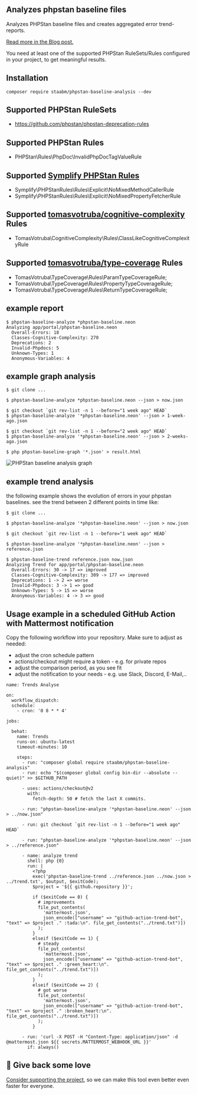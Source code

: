 Analyzes phpstan baseline files
-------------------------------

Analyzes PHPStan baseline files and creates aggregated error trend-reports.

[Read more in the Blog post.](https://staabm.github.io/2022/07/04/phpstan-baseline-analysis.html)

You need at least one of the supported PHPStan RuleSets/Rules configured in your project, to get meaningful results.

## Installation

```
composer require staabm/phpstan-baseline-analysis --dev
```

## Supported PHPStan RuleSets
- https://github.com/phpstan/phpstan-deprecation-rules

## Supported PHPStan Rules
- PHPStan\Rules\PhpDoc\InvalidPhpDocTagValueRule

## Supported [Symplify PHPStan Rules](https://github.com/symplify/phpstan-rules)
- Symplify\PHPStanRules\Rules\Explicit\NoMixedMethodCallerRule
- Symplify\PHPStanRules\Rules\Explicit\NoMixedPropertyFetcherRule

## Supported [tomasvotruba/cognitive-complexity](https://github.com/TomasVotruba/cognitive-complexity) Rules
- TomasVotruba\CognitiveComplexity\Rules\ClassLikeCognitiveComplexityRule

## Supported [tomasvotruba/type-coverage](https://github.com/TomasVotruba/type-coverage) Rules
- TomasVotruba\TypeCoverage\Rules\ParamTypeCoverageRule;
- TomasVotruba\TypeCoverage\Rules\PropertyTypeCoverageRule;
- TomasVotruba\TypeCoverage\Rules\ReturnTypeCoverageRule;

## example report

```
$ phpstan-baseline-analyze *phpstan-baseline.neon
Analyzing app/portal/phpstan-baseline.neon
  Overall-Errors: 18
  Classes-Cognitive-Complexity: 270
  Deprecations: 2
  Invalid-Phpdocs: 5
  Unknown-Types: 1
  Anonymous-Variables: 4
```

## example graph analysis

```
$ git clone ...

$ phpstan-baseline-analyze *phpstan-baseline.neon --json > now.json

$ git checkout `git rev-list -n 1 --before="1 week ago" HEAD`
$ phpstan-baseline-analyze '*phpstan-baseline.neon' --json > 1-week-ago.json

$ git checkout `git rev-list -n 1 --before="2 week ago" HEAD`
$ phpstan-baseline-analyze '*phpstan-baseline.neon' --json > 2-weeks-ago.json

$ php phpstan-baseline-graph '*.json' > result.html
```

![PHPStan baseline analysis graph](https://user-images.githubusercontent.com/120441/193406129-72f6d56a-a8bb-4d45-95ec-ad68b9747264.png)


## example trend analysis

the following example shows the evolution of errors in your phpstan baselines.
see the trend between 2 different points in time like:

```
$ git clone ...

$ phpstan-baseline-analyze '*phpstan-baseline.neon' --json > now.json

$ git checkout `git rev-list -n 1 --before="1 week ago" HEAD`

$ phpstan-baseline-analyze '*phpstan-baseline.neon' --json > reference.json

$ phpstan-baseline-trend reference.json now.json
Analyzing Trend for app/portal/phpstan-baseline.neon
  Overall-Errors: 30 -> 17 => improved
  Classes-Cognitive-Complexity: 309 -> 177 => improved
  Deprecations: 1 -> 2 => worse
  Invalid-Phpdocs: 3 -> 1 => good
  Unknown-Types: 5 -> 15 => worse
  Anonymous-Variables: 4 -> 3 => good
```

## Usage example in a scheduled GitHub Action with Mattermost notification

Copy the following workflow into your repository. Make sure to adjust as needed:
- adjust the cron schedule pattern
- actions/checkout might require a token - e.g. for private repos
- adjust the comparison period, as you see fit
- adjust the notification to your needs - e.g. use Slack, Discord, E-Mail,..

```
name: Trends Analyse

on:
  workflow_dispatch:
  schedule:
    - cron: '0 8 * * 4'

jobs:

  behat:
    name: Trends
    runs-on: ubuntu-latest
    timeout-minutes: 10

    steps:
      - run: "composer global require staabm/phpstan-baseline-analysis"
      - run: echo "$(composer global config bin-dir --absolute --quiet)" >> $GITHUB_PATH

      - uses: actions/checkout@v2
        with:
          fetch-depth: 50 # fetch the last X commits.

      - run: "phpstan-baseline-analyze '*phpstan-baseline.neon' --json > ../now.json"

      - run: git checkout `git rev-list -n 1 --before="1 week ago" HEAD`

      - run: "phpstan-baseline-analyze '*phpstan-baseline.neon' --json > ../reference.json"

      - name: analyze trend
        shell: php {0}
        run: |
          <?php
          exec('phpstan-baseline-trend ../reference.json ../now.json > ../trend.txt', $output, $exitCode);
          $project = '${{ github.repository }}';

          if ($exitCode == 0) {
            # improvements
            file_put_contents(
              'mattermost.json',
              json_encode(["username" => "github-action-trend-bot", "text" => $project ." :tada:\n". file_get_contents("../trend.txt")])
            );
          }
          elseif ($exitCode == 1) {
            # steady
            file_put_contents(
              'mattermost.json',
              json_encode(["username" => "github-action-trend-bot", "text" => $project ." :green_heart:\n". file_get_contents("../trend.txt")])
            );
          }
          elseif ($exitCode == 2) {
            # got worse
            file_put_contents(
              'mattermost.json',
              json_encode(["username" => "github-action-trend-bot", "text" => $project ." :broken_heart:\n". file_get_contents("../trend.txt")])
            );
          }

      - run: 'curl -X POST -H "Content-Type: application/json" -d @mattermost.json ${{ secrets.MATTERMOST_WEBHOOK_URL }}'
        if: always()

```

## 💌 Give back some love

[Consider supporting the project](https://github.com/sponsors/staabm), so we can make this tool even better even faster for everyone.
